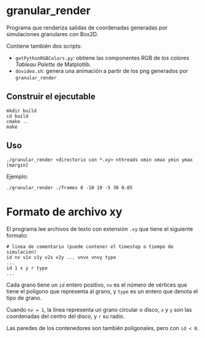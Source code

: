# granular_render

Programa que renderiza salidas de coordenadas generadas por simulaciones granulares con Box2D.

Contiene también dos scripts:
- `getPythonRGBColors.py`: obtiene las componentes RGB de los colores *Tableau Palette* de Matplotlib.
- `dovideo.sh`: genera una animación a partir de los png generados por `granular_render`

## Construir el ejecutable

```
mkdir build
cd build
cmake ..
make 
```
## Uso 

    ./granular_render <directorio con *.xy> nthreads xmin xmax ymin ymax [margin]

Ejemplo: 

    ./granular_render ./frames 8 -10 10 -5 30 0.05

# Formato de archivo xy 

El programa lee archivos de texto con extensión `.xy` que tiene el siguiente formato:

```
# linea de comentario (puede contener el timestep o tiempo de simulación)
id nv v1x v1y v2x v2y ... vnvx vnvy type
...
id 1 x y r type
...
```
Cada grano tiene un `id` entero positivo, `nv` es el número de vértices que tiene el polígono 
que representa al grano, y `type` es un entero que denota el tipo de grano.

Cuando `nv = 1`, la línea representa un grano circular o disco, `x` y `y` son las coordenadas
del centro del disco, y `r` su radio.

Las paredes de los contenedores son también poligonales, pero con `id < 0`.
